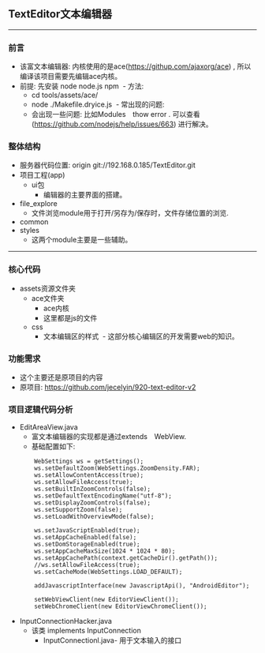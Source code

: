 ## TextEditor文本编辑器
***

### 前言
  - 该富文本编辑器: 内核使用的是ace(https://githup.com/ajaxorg/ace) , 所以编译该项目需要先编辑ace内核。
  - 前提: 先安装 node node.js npm
  - 方法: 
    - cd tools/assets/ace/
    - node ./Makefile.dryice.js
  - 常出现的问题:
    - 会出现一些问题: 比如Modules　thow error . 可以查看(https://github.com/nodejs/help/issues/663) 进行解决。
    
### 整体结构
  - 服务器代码位置: origin  git://192.168.0.185/TextEditor.git
  - 项目工程(app)
    - ui包
      - 编辑器的主要界面的搭建。
  - file_explore
    - 文件浏览module用于打开/另存为/保存时，文件存储位置的浏览.
  - common
  - styles
    - 这两个module主要是一些辅助。
    
***

### 核心代码
  - assets资源文件夹
    - ace文件夹
      - ace内核
      - 这里都是js的文件
    - css
      - 文本编辑区的样式
  - 这部分核心编辑区的开发需要web的知识。

### 功能需求
  - 这个主要还是原项目的内容
  - 原项目: https://github.com/jecelyin/920-text-editor-v2
  
### 项目逻辑代码分析
  - EditAreaView.java
    - 富文本编辑器的实现都是通过extends　WebView.
    - 基础配置如下:
    
    ```
        WebSettings ws = getSettings();
        ws.setDefaultZoom(WebSettings.ZoomDensity.FAR);
        ws.setAllowContentAccess(true);
        ws.setAllowFileAccess(true);
        ws.setBuiltInZoomControls(false);
        ws.setDefaultTextEncodingName("utf-8");
        ws.setDisplayZoomControls(false);
        ws.setSupportZoom(false);
        ws.setLoadWithOverviewMode(false);

        ws.setJavaScriptEnabled(true);
        ws.setAppCacheEnabled(false);
        ws.setDomStorageEnabled(true);
        ws.setAppCacheMaxSize(1024 * 1024 * 80);
        ws.setAppCachePath(context.getCacheDir().getPath());
        //ws.setAllowFileAccess(true);
        ws.setCacheMode(WebSettings.LOAD_DEFAULT);

        addJavascriptInterface(new JavascriptApi(), "AndroidEditor");

        setWebViewClient(new EditorViewClient());
        setWebChromeClient(new EditorViewChromeClient());
    ```
  - InputConnectionHacker.java
    - 该类 implements InputConnection
      - InputConnectionl.java- 用于文本输入的接口
     
